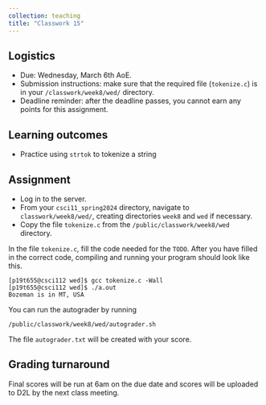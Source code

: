 ```yaml
---
collection: teaching
title: "Classwork 15"
---
```


## Logistics
* Due: Wednesday, March 6th AoE.
* Submission instructions: make sure that the required file (`tokenize.c`) is in your
	`/classwork/week8/wed/` directory.
* Deadline reminder: after the deadline passes, you cannot earn any points for
	this assignment.

## Learning outcomes
* Practice using `strtok` to tokenize a string

## Assignment

* Log in to the server.
* From your `csci11_spring2024` directory, navigate to `classwork/week8/wed/`, creating directories `week8` and `wed` if necessary.
* Copy the file `tokenize.c` from the `/public/classwork/week8/wed`
	directory.

In the file `tokenize.c`, fill the code needed for the `TODO`. After you have
filled in the correct code, compiling and running your program should look like
this.

```
[p19t655@csci112 wed]$ gcc tokenize.c -Wall
[p19t655@csci112 wed]$ ./a.out
Bozeman is in MT, USA
```

You can run the autograder by running

```
/public/classwork/week8/wed/autograder.sh
```

The file `autograder.txt` will be created with your score.

## Grading turnaround
Final scores will be run at 6am on the due date and scores will be
uploaded to D2L by the next class meeting.
